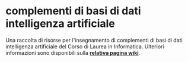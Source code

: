 # complementi di basi di dati intelligenza artificiale

Una raccolta di risorse per l'insegnamento di complementi di basi di dati intelligenza artificiale del Corso di
Laurea in Informatica.
 Ulteriori informazioni sono disponibili sulla [**relativa pagina wiki**](https://cartabinaria.github.io/wiki/raccolte-di-risorse/index.html).
